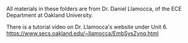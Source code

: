 All materials in these folders are from Dr. Daniel Llamocca, of the ECE Department at Oakland University.

There is a tutorial video on Dr. Llamocca's website under Unit 6. https://www.secs.oakland.edu/~llamocca/EmbSysZynq.html
